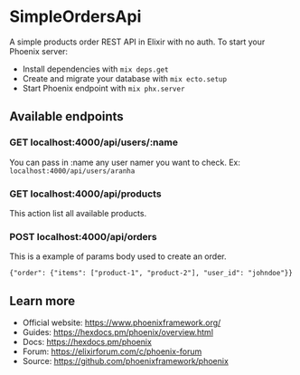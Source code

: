 # SimpleOrdersApi

A simple products order REST API in Elixir with no auth.
To start your Phoenix server:

* Install dependencies with `mix deps.get`
* Create and migrate your database with `mix ecto.setup`
* Start Phoenix endpoint with `mix phx.server`

## Available endpoints

### GET localhost:4000/api/users/:name

You can pass in :name any user namer you want to check. Ex: ```localhost:4000/api/users/aranha```

### GET localhost:4000/api/products

This action list all available products.

### POST localhost:4000/api/orders

This is a example of params body used to create an order.

```
{"order": {"items": ["product-1", "product-2"], "user_id": "johndoe"}}
````

## Learn more

* Official website: <https://www.phoenixframework.org/>
* Guides: <https://hexdocs.pm/phoenix/overview.html>
* Docs: <https://hexdocs.pm/phoenix>
* Forum: <https://elixirforum.com/c/phoenix-forum>
* Source: <https://github.com/phoenixframework/phoenix>
